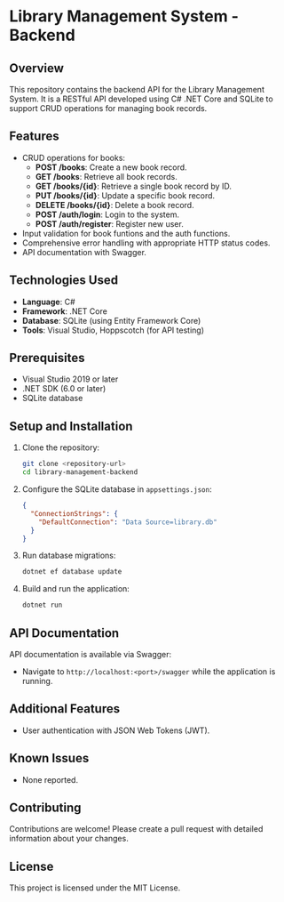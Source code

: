# Library Management System - Backend

## Overview
This repository contains the backend API for the Library Management System. It is a RESTful API developed using C# .NET Core and SQLite to support CRUD operations for managing book records.

## Features
- CRUD operations for books:
  - **POST /books**: Create a new book record.
  - **GET /books**: Retrieve all book records.
  - **GET /books/{id}**: Retrieve a single book record by ID.
  - **PUT /books/{id}**: Update a specific book record.
  - **DELETE /books/{id}**: Delete a book record.
  - **POST /auth/login**: Login to the system.
  - **POST /auth/register**: Register new user.
- Input validation for book funtions and the auth functions.
- Comprehensive error handling with appropriate HTTP status codes.
- API documentation with Swagger.

## Technologies Used
- **Language**: C#
- **Framework**: .NET Core
- **Database**: SQLite (using Entity Framework Core)
- **Tools**: Visual Studio, Hoppscotch (for API testing)

## Prerequisites
- Visual Studio 2019 or later
- .NET SDK (6.0 or later)
- SQLite database

## Setup and Installation
1. Clone the repository:
   ```bash
   git clone <repository-url>
   cd library-management-backend
   ```
2. Configure the SQLite database in `appsettings.json`:
   ```json
   {
     "ConnectionStrings": {
       "DefaultConnection": "Data Source=library.db"
     }
   }
   ```
3. Run database migrations:
   ```bash
   dotnet ef database update
   ```
4. Build and run the application:
   ```bash
   dotnet run
   ```

## API Documentation
API documentation is available via Swagger:
- Navigate to `http://localhost:<port>/swagger` while the application is running.

## Additional Features
- User authentication with JSON Web Tokens (JWT).

## Known Issues
- None reported.

## Contributing
Contributions are welcome! Please create a pull request with detailed information about your changes.

## License
This project is licensed under the MIT License.
